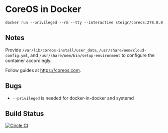 # CoreOS in Docker

`docker run --privileged --rm --tty --interactive steigr/coreos:278.0.0`

## Notes

Provide `/var/lib/coreos-install/user_data`, `/usr/share/oem/cloud-config.yml`, and `/usr/share/oem/bin/setup-environment` to configure the container accordingly.

Follow guides at https://coreos.com.

## Bugs

- `--privileged` is needed for docker-in-docker and systemd

## Build Status

[![Circle CI](https://circleci.com/gh/steigr/coreos/tree/alpha.svg?style=shield&circle-token=81eaea95884c383681fc107d95893c4cb409aa1a)](https://circleci.com/gh/steigr/coreos/tree/alpha)
